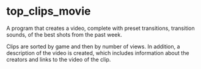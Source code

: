 # top_clips_movie

A program that creates a video, complete with preset transitions, transition sounds, of the best shots from the past week.

Clips are sorted by game and then by number of views. In addition, a description of the video is created, which includes information about the creators and links to the video of the clip.
